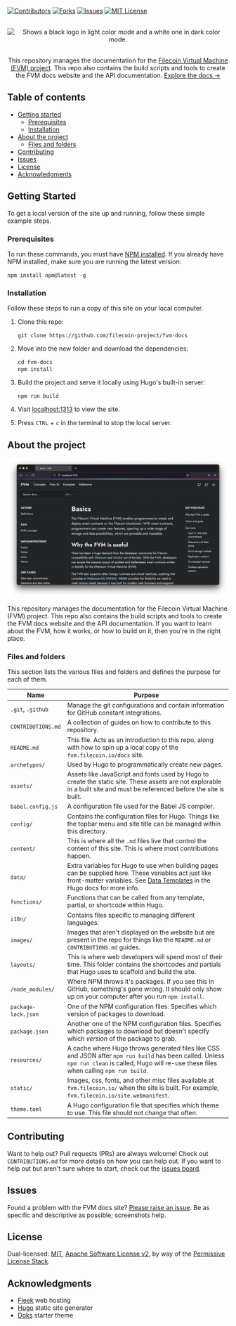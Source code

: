 <!-- HEADER -->
[![Contributors][contributors-shield]][contributors-url]
[![Forks][forks-shield]][forks-url]
[![Issues][issues-shield]][issues-url]
[![MIT License][license-shield]][license-url]

<br>

<picture align=center>
    <source media="(prefers-color-scheme: dark)" srcset="https://user-images.githubusercontent.com/9611008/185500541-565c4d4d-660b-43e8-bc4e-00e9e8fb48b2.png">
    <source media="(prefers-color-scheme: light)" srcset="https://user-images.githubusercontent.com/9611008/185500539-e0a0e852-c3b6-452b-bc7c-fe2fd165fc15.png">
    <img alt="Shows a black logo in light color mode and a white one in dark color mode." src="https://user-images.githubusercontent.com/25423296/163456779-a8556205-d0a5-45e2-ac17-42d089e3c3f8.png">
</picture>

<br>
<br>

<p align="center"> This repository manages the documentation for the <a href="https://github.com/filecoin-project/fvm">Filecoin Virtual Machine (FVM) project</a>. This repo also contains the build scripts and tools to create the FVM docs website and the API documentation. <a href="https://fvm.filecoin.io/docs">Explore the docs →</a></p>

<!-- /HEADER -->



<!-- TABLE OF CONTENTS -->
## Table of contents

- [Getting started](#getting-started)
    - [Prerequisites](#prerequisites)
    - [Installation](#installation)
- [About the project](#about-the-project)
    - [Files and folders](#files-and-folders)
- [Contributing](#contributing)
- [Issues](#issues)
- [License](#license)
- [Acknowledgments](#acknowledgments)
<!-- /TABLE OF CONTENTS -->



<!-- GETTING STARTED-->
## Getting Started

To get a local version of the site up and running, follow these simple example steps.
<!-- /GETTING STARTED-->



<!-- PREREQUISITIES -->
### Prerequisites

To run these commands, you must have [NPM installed](https://www.npmjs.com/). If you already have NPM installed, make sure you are running the latest version:

```shell
npm install npm@latest -g
```
<!-- /PREREQUISITIES -->



<!-- INSTALLATION -->
### Installation

Follow these steps to run a copy of this site on your local computer. 

1. Clone this repo:

    ```shell
    git clone https://github.com/filecoin-project/fvm-docs
    ```

1. Move into the new folder and download the dependencies:

    ```shell
    cd fvm-docs
    npm install
    ```

1. Build the project and serve it locally using Hugo's built-in server:

    ```shell
    npm run build
    ```

1. Visit [localhost:1313](http://localhost:1313) to view the site.
1. Press `CTRL` + `c` in the terminal to stop the local server.
<!-- /INSTALLATION -->



<!-- ABOUT THE PROJECT -->
## About the project

[![FVM Homepage][product-screenshot]](https://fvm.filecoin.io/)

This repository manages the documentation for the Filecoin Virtual Machine (FVM) project. This repo also contains the build scripts and tools to create the FVM docs website and the API documentation. If you want to learn about the FVM, how it works, or how to build on it, then you're in the right place.

### Files and folders

This section lists the various files and folders and defines the purpose for each of them.

| Name | Purpose |
| --- | --- |
| `.git`, `.github` | Manage the git configurations and contain information for GitHub constant integrations. |
| `CONTRIBUTIONS.md` | A collection of guides on how to contribute to this repository. |
| `README.md` | This file. Acts as an introduction to this repo, along with how to spin up a local copy of the `fvm.filecoin.io/docs` site. |
| `archetypes/` | Used by Hugo to programmatically create new pages. |
| `assets/` | Assets like JavaScript and fonts used by Hugo to create the static site. These assets are not explorable in a built site and must be referenced before the site is built. |
| `babel.config.js` | A configuration file used for the Babel JS compiler. |
| `config/` | Contains the configuration files for Hugo. Things like the topbar menu and site title can be managed within this directory. |
| `content/` | This is where all the `.md` files live that control the content of this site. This is where most contributions happen. |
| `data/` | Extra variables for Hugo to use when building pages can be supplied here. These variables act just like front-matter variables. See [Data Templates](https://gohugo.io/templates/data-templates/) in the Hugo docs for more info. |
| `functions/` | Functions that can be called from any template, partial, or shortcode within Hugo. |
| `i18n/` | Contains files specific to managing different languages. |
| `images/` | Images that aren't displayed on the website but are present in the repo for things like the `README.md` or `CONTRIBUTIONS.md` guides. |
| `layouts/` | This is where web developers will spend most of their time. This folder contains the shortcodes and partials that Hugo uses to scaffold and build the site. |
| `/node_modules/` | Where NPM throws it's packages. If you see this in GitHub, something's gone wrong. It should only show up on your computer after you run `npm install`. |
| `package-lock.json` | One of the NPM configuration files. Specifies which version of packages to download. |
| `package.json` | Another one of the NPM configuration files. Specifies which packages to download but doesn't specify which _version_ of the package to grab.
| `resources/` | A cache where Hugo throws generated files like CSS and JSON after `npm run build` has been called. Unless `npm run clean` is called, Hugo will re-use these files when calling `npm run build`. |
| `static/` | Images, css, fonts, and other misc files available at `fvm.filecoin.io/` when the site is built. For example, `fvm.filecoin.io/site.webmanifest`.
| `theme.toml` | A Hugo configuration file that specifies which theme to use. This file should not change that often. |
<!-- /ABOUT THE PROJECT -->



<!-- CONTRIBUTING -->
## Contributing

Want to help out? Pull requests (PRs) are always welcome! Check out `CONTRIBUTIONS.md` for more details on how you can help out. If you want to help out but aren't sure where to start, check out the [issues board](https://github.com/filecoin-project/fvm-docs/issues).
<!-- /CONTRIBUTING -->



<!-- ISSUES -->
## Issues 

Found a problem with the FVM docs site? [Please raise an issue](https://github.com/filecoin-project/fvm-docs/issues/new). Be as specific and descriptive as possible; screenshots help.
<!-- /ISSUES -->



<!-- LICENSE -->
## License

Dual-licensed: [MIT](./LICENSE-MIT), [Apache Software License v2](./LICENSE-APACHE), by way of the [Permissive License Stack](https://protocol.ai/blog/announcing-the-permissive-license-stack/).
<!-- /LICENSE -->


<!-- TODO
## Contact

Project Link: [https://github.com/filecoin-project/fvm-docs](https://github.com/filecoin-project/fvm-docs)
-->



<!-- ACKNOWLEDGMENTS -->
## Acknowledgments

- [Fleek](https://fleek.co) web hosting
- [Hugo](https://gohugo.io) static site generator 
- [Doks](https://getdoks.org) starter theme 
<!-- /ACKNOWLEDGMENTS -->



<!-- MARKDOWN LINKS & IMAGES -->
[contributors-shield]: https://img.shields.io/github/contributors/filecoin-project/fvm-docs.svg?style=for-the-badge
[contributors-url]: https://github.com/filecoin-project/fvm-docs/graphs/contributors
[forks-shield]: https://img.shields.io/github/forks/filecoin-project/fvm-docs.svg?style=for-the-badge
[forks-url]: https://github.com/filecoin-project/fvm-docs/network/members
[stars-shield]: https://img.shields.io/github/stars/filecoin-project/fvm-docs.svg?style=for-the-badge
[stars-url]: https://github.com/filecoin-project/fvm-docs/stargazers
[issues-shield]: https://img.shields.io/github/issues/filecoin-project/fvm-docs.svg?style=for-the-badge
[issues-url]: https://github.com/filecoin-project/fvm-docs/issues
[license-shield]: https://img.shields.io/badge/license-MIT-blueviolet?style=for-the-badge
[license-url]: https://github.com/filecoin-project/fvm-docs/blob/master/LICENSE.txt
[product-screenshot]: ./images/fvm-docs-homepage.png
<!-- /MARKDOWN LINKS & IMAGES -->

<!-- markdownlint-disable-file -->
